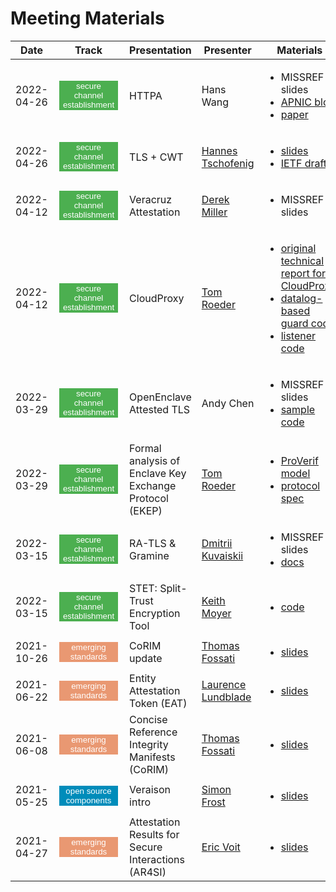 # Meeting Materials

| Date | Track | Presentation | Presenter | Materials |
| --- | --- | --- | --- | --- |
| 2022-04-26 | <button class="l tls">secure channel establishment</button> | HTTPA | Hans Wang | <ul><li>MISSREF slides</li><li>[APNIC blog](https://blog.apnic.net/2022/01/17/httpa-seeks-to-improve-https-trust-issues/)</li><li>[paper](https://arxiv.org/pdf/2110.07954.pdf)</li></ul> |
| 2022-04-26 | <button class="l tls">secure channel establishment</button> | TLS + CWT | [Hannes Tschofenig](@hannestschofenig) | <ul><li>[slides](materials/HannesTschofenig_TLS-CWT.pdf)</li><li>[IETF draft](https://datatracker.ietf.org/doc/draft-tschofenig-tls-cwt/)</li></ul> |
| 2022-04-12 | <button class="l tls">secure channel establishment</button> | Veracruz Attestation | [Derek Miller](@dreemkiller) | <ul><li>MISSREF slides</li></ul> |
| 2022-04-12 | <button class="l tls">secure channel establishment</button> | CloudProxy | [Tom Roeder](@tmroeder) | <ul><li>[original technical report for CloudProxy](https://www2.eecs.berkeley.edu/Pubs/TechRpts/2013/EECS-2013-135.html)</li><li>[datalog-based guard code](https://github.com/jlmucb/cloudproxy/blob/master/go/tao/datalog_guard.go#L40)</li><li>[listener code](https://github.com/jlmucb/cloudproxy/blob/master/go/tao/listener.go#L27)</li></ul> |
| 2022-03-29 | <button class="l tls">secure channel establishment</button> | OpenEnclave Attested TLS | Andy Chen | <ul><li>MISSREF slides</li><li>[sample code](https://github.com/openenclave/openenclave/tree/master/samples/attested_tls)</li></ul> |
| 2022-03-29 | <button class="l tls">secure channel establishment</button> | Formal analysis of Enclave Key Exchange Protocol (EKEP) | [Tom Roeder](@tmroeder) | <ul><li>[ProVerif model](https://github.com/google/ekep-analysis)</li><li>[protocol spec](https://asylo.dev/docs/concepts/ekep.html)</li></ul> |
| 2022-03-15 | <button class="l tls">secure channel establishment</button> | RA-TLS & Gramine | [Dmitrii Kuvaiskii](@dimakuv) | <ul><li>MISSREF slides</li><li>[docs](https://graminereadthedocs.io/en/latest/attestation.html#mid-level-ra-tls-interface)</li></ul> |
| 2022-03-15 | <button class="l tls">secure channel establishment</button> | STET: Split-Trust Encryption Tool | [Keith Moyer](@KeithMoyer) | <ul><li>[code](https://github.com/GoogleCloudPlatform/stet)</li></ul> |
| 2021-10-26 | <button class="l std">emerging standards</button> | CoRIM update | [Thomas Fossati](@thomas-fossati) | <ul><li>[slides](materials/ThomasFossati_CoRIM_update.pdf)</li></ul> |
| 2021-06-22 | <button class="l std">emerging standards</button> | Entity Attestation Token (EAT) | [Laurence Lundblade](@laurencelundblade) | <ul><li>[slides](materials/LaurenceLundblade_EAT.pdf)</li></ul> |
| 2021-06-08 | <button class="l std">emerging standards</button> | Concise Reference Integrity Manifests (CoRIM) | [Thomas Fossati](@thomas-fossati) | <ul><li>[slides](materials/ThomasFossati_CoRIM.pdf)</li></ul> |
| 2021-05-25 | <button class="l oss">open source components</button> | Veraison intro | [Simon Frost](@SimonFrost-Arm) | <ul><li>[slides](materials/SimonFrost_Veraison.pdf)</li></ul> |
| 2021-04-27 | <button class="l std">emerging standards</button> | Attestation Results for Secure Interactions (AR4SI)| [Eric Voit](@ericvoit) | <ul><li>[slides](materials/EricVoit_AttestationResults.pdf)</li></ul> |


<style>
.l {
  border: none;
  color: white;
  text-align: center;
  margin: 4px 2px;
}

.std { background-color: #E99872; }
.oss { background-color: #008CBA; }
.tls { background-color: #4CAF50; }
</style>